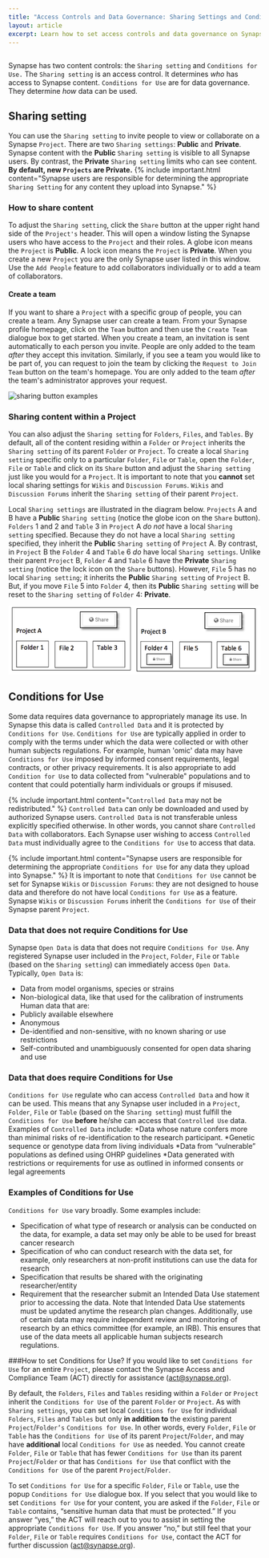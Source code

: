 ```yaml
---
title: "Access Controls and Data Governance: Sharing Settings and Conditions for Use"
layout: article
excerpt: Learn how to set access controls and data governance on Synapse using `Sharing settings` and `Conditions for Use`. 
---
```


## 
Synapse has two content controls: the `Sharing setting` and `Conditions for Use.` The `Sharing setting` is an access control. It determines _who_ has access to Synapse content. `Conditions for Use` are for data governance. They determine _how_ data can be used. 

## Sharing setting
You can use the `Sharing setting` to invite people to view or collaborate on a Synapse `Project`. There are two `Sharing settings`: **Public** and **Private**. Synapse content with the **Public** `Sharing setting` is visible to all Synapse users. By contrast, the **Private** `Sharing setting` limits who can see content. **By default, new `Projects` are Private.** 
{% include important.html content="Synapse users are responsible for determining the appropriate `Sharing Setting` for any content they upload into Synapse." %}

### How to share content
To adjust the `Sharing setting`, click the `Share` button at the upper right hand side of the `Project's` header. This will open a window listing the Synapse users who have access to the `Project` and their roles. A globe icon means the `Project` is **Public**. A lock icon means the `Project` is **Private**. When you create a new `Project` you are the only Synapse user listed in this window. Use the `Add People` feature to add collaborators individually or to add a team of collaborators.

#### Create a team
If you want to share a `Project` with a specific group of people, you can create a team. Any Synapse user can create a team. From your Synapse profile homepage, click on the `Team` button and then use the `Create Team` dialogue box to get started. When you create a team, an invitation is sent automatically to each person you invite. People are only added to the team _after_ they accept this invitation. Similarly, if you see a team you would like to be part of, you can request to join the team by clicking the `Request to Join Team` button on the team's homepage. You are only added to the team _after_ the team's administrator approves your request.


![sharing button examples]({{site.url}}/assets/images/sharing_buttons_examples.png)

### Sharing content within a Project 
You can also adjust the `Sharing setting` for `Folders`, `Files`, and `Tables`. By default, all of the content residing within a `Folder` or `Project` inherits the `Sharing setting` of its parent `Folder` or `Project`. To create a local `Sharing setting` specific only to a particular `Folder`, `File` or `Table`, open the `Folder`, `File` or `Table` and click on its `Share` button and adjust the `Sharing setting` just like you would for a `Project`. It is important to note that you **cannot** set local sharing settings for `Wikis` and `Discussion Forums`. `Wikis` and `Discussion Forums` inherit the `Sharing setting` of their parent `Project`.

Local `Sharing settings` are illustrated in the diagram below. `Projects` A and B have a **Public** `Sharing setting` (notice the globe icon on the `Share` button). `Folders` 1 and 2 and `Table` 3 in `Project` A _do not_ have a local `Sharing setting` specified. Because they do not have a local `Sharing setting` specified, they inherit the **Public** `Sharing setting` of `Project` A. By contrast, in `Project` B the `Folder` 4 and `Table` 6 _do_ have local `Sharing settings`. Unlike their parent `Project` B, `Folder` 4 and `Table` 6 have the **Private** `Sharing setting` (notice the lock icon on the `Share` buttons). However, `File` 5 has no local `Sharing setting`; it inherits the **Public** `Sharing setting` of `Project` B. But, if you move `File` 5 into `Folder` 4, then its **Public** `Sharing setting` will be reset to the `Sharing setting` of `Folder` 4: **Private**.

<img src= "/assets/images/synapse_sharingsetting.jpg">

## Conditions for Use<a name="conditions_of_use"></a>
Some data requires data governance to appropriately manage its use. In Synapse this data is called `Controlled Data` and it is protected by `Conditions for Use`. `Conditions for Use` are typically applied in order to comply with the terms under which the data were collected or with other human subjects regulations. For example, human 'omic' data may have `Conditions for Use` imposed by informed consent requirements, legal contracts, or other privacy requirements. It is also appropriate to add `Condition for Use` to data collected from "vulnerable" populations and to content that could potentially harm individuals or groups if misused. 

{% include important.html content="`Controlled Data` may not be redistributed." %}
`Controlled Data` can only be downloaded and used by authorized Synapse users. `Controlled Data` is not transferable unless explicitly specified otherwise. In other words, you cannot share `Controlled Data` with collaborators. Each Synapse user wishing to access `Controlled Data` must individually agree to the `Conditions for Use` to access that data.

{% include important.html content="Synapse users are responsible for determining the appropriate `Conditions for Use` for any data they upload into Synapse." %}
It is important to note that `Conditions for Use` cannot be set for Synapse `Wikis` or `Discussion Forums`: they are not designed to house data and therefore do not have local `Conditions for Use` as a feature. Synapse `Wikis` or `Discussion Forums` inherit the `Conditions for Use` of their Synapse parent `Project`.

### Data that does not require Conditions for Use
Synapse `Open Data` is data that does not require `Conditions for Use`. Any registered Synapse user included in the `Project`, `Folder`, `File` or `Table` (based on the `Sharing setting`) can immediately access `Open Data`. Typically, `Open Data` is:
* Data from model organisms, species or strains
* Non-biological data, like that used for the calibration of instruments 
Human data that are:
* Publicly available elsewhere
* Anonymous
* De-identified and non-sensitive, with no known sharing or use restrictions
* Self-contributed and unambiguously consented for open data sharing and use

### Data that does require Conditions for Use
`Conditions for Use` regulate who can access `Controlled Data` and how it can be used. This means that any Synapse user included in a `Project`, `Folder`, `File` or `Table` (based on the `Sharing setting`) must fulfill the `Conditions for Use` **before** he/she can access that `Controlled Use` data. Examples of `Controlled Data` include:
*Data whose nature confers more than minimal risks of re-identification to the research participant.
*Genetic sequence or genotype data from living individuals
*Data from “vulnerable” populations as defined using OHRP guidelines
*Data generated with restrictions or requirements for use as outlined in informed consents or legal agreements


### Examples of Conditions for Use
`Conditions for Use` vary broadly. Some examples include:
* Specification of what type of research or analysis can be conducted on the data, for example, a data set may only be able to be used for breast cancer research
* Specification of who can conduct research with the data set, for example, only researchers at non-profit institutions can use the data for research
* Specification that results be shared with the originating researcher/entity
* Requirement that the researcher submit an Intended Data Use statement prior to accessing the data. Note that Intended Data Use statements must be updated anytime the research plan changes.
Additionally, use of certain data may require independent review and monitoring of research by an ethics committee (for example, an IRB). This ensures that use of the data meets all applicable human subjects research regulations. 

###How to set Conditions for Use?
If you would like to set `Conditions for Use` for an entire `Project`, please contact the Synapse Access and Compliance Team (ACT) directly for assistance (act@synapse.org). 

By default, the `Folders`, `Files` and `Tables` residing within a `Folder` or `Project` inherit the `Conditions for Use` of the parent `Folder` or `Project`. As with `Sharing settings`, you can set local `Conditions for Use` for individual `Folders`, `Files` and `Tables` but only **in addition to** the existing parent `Project`/`Folder’s` `Conditions for Use`. In other words, every `Folder`, `File` or `Table` has the `Conditions for Use` of its parent `Project`/`Folder`, and may have **additional** local `Conditions for Use` as needed. You cannot create `Folder`, `File` or `Table` that has fewer `Conditions for Use` than its parent `Project`/`Folder` or that has `Conditions for Use` that conflict with the `Conditions for Use` of the parent `Project`/`Folder`.

To set `Conditions for Use` for a  specific `Folder`, `File` or `Table`, use the popup `Conditions for Use` dialogue box. If you select that you would like to set `Conditions for Use` for your content, you are asked if the `Folder`, `File` or `Table` contains, “sensitive human data that must be protected.” If you answer “yes,” the ACT will reach out to you to assist in setting the appropriate `Conditions for Use`. If you answer “no,” but still feel that your `Folder`, `File` or `Table` requires `Conditions for Use`, contact the ACT for further discussion (act@synapse.org).
